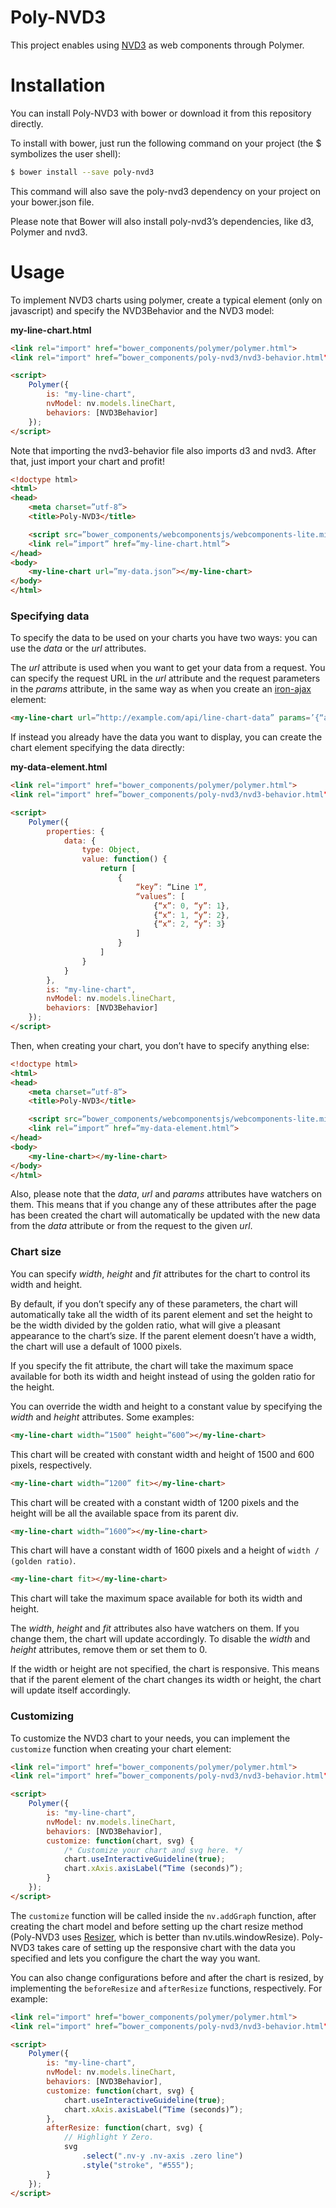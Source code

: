 Poly-NVD3
=========
This project enables using [NVD3](https://github.com/novus/nvd3) as web
components through Polymer.

Installation
============
You can install Poly-NVD3 with bower or download it from this repository
directly.

To install with bower, just run the following command on your project (the $
symbolizes the user shell):
```bash
$ bower install --save poly-nvd3
```

This command will also save the poly-nvd3 dependency on your project on your
bower.json file.

Please note that Bower will also install poly-nvd3’s dependencies, like d3,
Polymer and nvd3.

Usage
=====
To implement NVD3 charts using polymer, create a typical element (only on
javascript) and specify the NVD3Behavior and the NVD3 model:

**my-line-chart.html**
```html
<link rel="import" href="bower_components/polymer/polymer.html">
<link rel="import" href=”bower_components/poly-nvd3/nvd3-behavior.html">

<script>
    Polymer({
        is: "my-line-chart",
        nvModel: nv.models.lineChart,
        behaviors: [NVD3Behavior]
    });
</script>
```

Note that importing the nvd3-behavior file also imports d3 and nvd3. After that,
just import your chart and profit!

```html
<!doctype html>
<html>
<head>
    <meta charset=”utf-8”>
    <title>Poly-NVD3</title>

    <script src=”bower_components/webcomponentsjs/webcomponents-lite.min.js” type=”text/javascript”></script>
    <link rel=”import” href=”my-line-chart.html”>
</head>
<body>
    <my-line-chart url=”my-data.json”></my-line-chart>
</body>
</html>
```

### Specifying data
To specify the data to be used on your charts you have two ways: you can use
the *data* or the *url* attributes.

The *url* attribute is used when you want to get your data from a request. You
can specify the request URL in the *url* attribute and the request parameters in
the *params* attribute, in the same way as when you create an
[iron-ajax](https://elements.polymer-project.org/elements/iron-ajax) element:

```html
<my-line-chart url=”http://example.com/api/line-chart-data” params=’{“alt”: “json”}’></my-line-chart>
```

If instead you already have the data you want to display, you can create the
chart element specifying the data directly:

**my-data-element.html**
```html
<link rel="import" href="bower_components/polymer/polymer.html">
<link rel="import" href=”bower_components/poly-nvd3/nvd3-behavior.html">

<script>
    Polymer({
        properties: {
            data: {
                type: Object,
                value: function() {
                    return [
                        {
                            “key”: “Line 1”,
                            “values”: [
                                {“x”: 0, “y”: 1},
                                {“x”: 1, “y”: 2},
                                {“x”: 2, “y”: 3}
                            ]
                        }
                    ]
                }
            }
        },
        is: "my-line-chart",
        nvModel: nv.models.lineChart,
        behaviors: [NVD3Behavior]
    });
</script>

```

Then, when creating your chart, you don’t have to specify anything else:

```html
<!doctype html>
<html>
<head>
    <meta charset=”utf-8”>
    <title>Poly-NVD3</title>

    <script src=”bower_components/webcomponentsjs/webcomponents-lite.min.js” type=”text/javascript”></script>
    <link rel=”import” href=”my-data-element.html”>
</head>
<body>
    <my-line-chart></my-line-chart>
</body>
</html>
```

Also, please note that the *data*, *url* and *params* attributes have watchers on
them. This means that if you change any of these attributes after the page has
been created the chart will automatically be updated with the new data from the
*data* attribute or from the request to the given *url*.

### Chart size
You can specify *width*, *height* and *fit* attributes for the chart to control its
width and height.

By default, if you don’t specify any of these parameters, the chart will
automatically take all the width of its parent element and set the height to
be the width divided by the golden ratio, what will give a pleasant appearance
to the chart’s size. If the parent element doesn’t have a width, the chart will
use a default of 1000 pixels.

If you specify the fit attribute, the chart will take the maximum space
available for both its width and height instead of using the golden ratio for
the height.

You can override the width and height to a constant value by specifying the
*width* and *height* attributes. Some examples:

```html
<my-line-chart width=”1500” height=”600”></my-line-chart>
```
This chart will be created with constant width and height of 1500 and 600
pixels, respectively.

```html
<my-line-chart width=”1200” fit></my-line-chart>
```
This chart will be created with a constant width of 1200 pixels and the height
will be all the available space from its parent div.

```html
<my-line-chart width=”1600”></my-line-chart>
```
This chart will have a constant width of 1600 pixels and a height of
`width / (golden ratio)`.

```html
<my-line-chart fit></my-line-chart>
```
This chart will take the maximum space available for both its width and height.

The *width*, *height* and *fit* attributes also have watchers on them. If you change
them, the chart will update accordingly. To disable the *width* and *height*
attributes, remove them or set them to 0.

If the width or height are not specified, the chart is responsive. This means
that if the parent element of the chart changes its width or height, the chart
will update itself accordingly.

### Customizing
To customize the NVD3 chart to your needs, you can implement the `customize`
function when creating your chart element:

```html
<link rel="import" href="bower_components/polymer/polymer.html">
<link rel="import" href=”bower_components/poly-nvd3/nvd3-behavior.html">

<script>
    Polymer({
        is: "my-line-chart",
        nvModel: nv.models.lineChart,
        behaviors: [NVD3Behavior],
        customize: function(chart, svg) {
            /* Customize your chart and svg here. */
            chart.useInteractiveGuideline(true);
            chart.xAxis.axisLabel(“Time (seconds)”);
        }
    });
</script>
```

The `customize` function will be called inside the `nv.addGraph` function, after
creating the chart model and before setting up the chart resize method
(Poly-NVD3 uses [Resizer](https://github.com/alefwmm/Resizer), which is better
than nv.utils.windowResize). Poly-NVD3 takes care of setting up the responsive
chart with the data you specified and lets you configure the chart the way you
want.

You can also change configurations before and after the chart is resized, by
implementing the `beforeResize` and `afterResize` functions, respectively. For
example:

```html
<link rel="import" href="bower_components/polymer/polymer.html">
<link rel="import" href=”bower_components/poly-nvd3/nvd3-behavior.html">

<script>
    Polymer({
        is: "my-line-chart",
        nvModel: nv.models.lineChart,
        behaviors: [NVD3Behavior],
        customize: function(chart, svg) {
            chart.useInteractiveGuideline(true);
            chart.xAxis.axisLabel(“Time (seconds)”);
        },
        afterResize: function(chart, svg) {
            // Highlight Y Zero.
            svg
                .select(".nv-y .nv-axis .zero line")
                .style("stroke", "#555");
        }
    });
</script>
```
